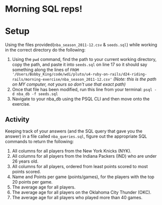 # Morning SQL reps!

# Setup
Using the files provided(`nba_season_2011-12.csv` & `seeds.sql`) while working in the correct directory do the following:
1. Using the `pwd` command, find the path to your current working directory, copy the path, and paste it into `seeds.sql` on line 17 so it should say something along the lines of `FROM '/Users/Bobby_King/code/wdi/pluto/u4-ruby-on-rails/d24-riding-rails/morning-exercise/nba_season_2011-12.csv'` *(Note: this is the path on MY computer, not yours so don't use that exact path)*
1. Once that file has been modified, run this line from your terminal: `psql -d nba_db -f seeds.sql`
1. Navigate to your nba_db using the PSQL CLI and then move onto the exercise.

## Activity

Keeping track of your answers (and the SQL query that gave you the answer) in a file called `nba_queries.sql`, figure out the appropriate SQL commands to return the following:

1. All columns for all players from the New York Knicks (NYK).
1. All columns for all players from the Indiana Packers (IND) who are under 26 years old.
1. All columns for all players, ordered from least points scored to most points scored.
1. Name and Points per game (points/games), for the players with the top 20 points per game.
1. The average age for all players.
1. The average age for all players on the Oklahoma City Thunder (OKC).
1. The average age for all players who played more than 40 games.